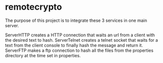 # remotecrypto

The purpose of this project is to integrate these 3 services in one main server.

  ServerHTTP creates a HTTP connection that waits an url from a client with the desired text to hash.
  ServerTelnet creates a telnet socket that waits for a text from the client console to finally hash the message and return it.
  ServerFTP makes a ftp connection to hash all the files from the properties directory at the time set in properties.



